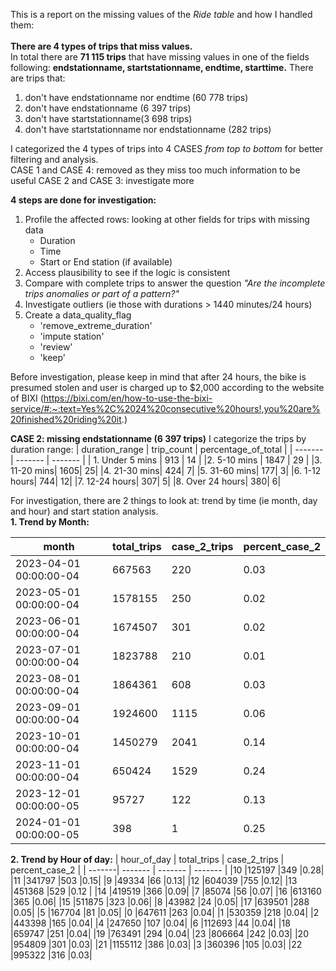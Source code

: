 This is a report on the missing values of the *Ride table* and how I handled them:
\
\
**There are 4 types of trips that miss values.**\
In total there are **71 115 trips** that have missing values in one of the fields following: **endstationname, startstationname, endtime, starttime.**
There are trips that:
1. don't have endstationname nor endtime (60 778 trips)
2. don't have endstationname (6 397 trips)
3. don't have startstationname(3 698 trips)
4. don't have startstationname nor endstationname (282 trips)


I categorized the 4 types of trips into 4 CASES *from top to bottom* for better filtering and analysis. \
CASE 1 and CASE 4: removed as they miss too much information to be useful
CASE 2 and CASE 3: investigate more

**4 steps are done for investigation:**
1. Profile the affected rows: looking at other fields for trips with missing data
   * Duration
   * Time
   * Start or End station (if available)
2. Access plausibility to see if the logic is consistent
3. Compare with complete trips to answer the question *"Are the incomplete trips anomalies or part of a pattern?"*
4. Investigate outliers (ie those with durations > 1440 minutes/24 hours)
5. Create a data_quality_flag
   * 'remove_extreme_duration'
   * 'impute station'
   * 'review'
   * 'keep'


Before investigation, please keep in mind that after 24 hours, the bike is presumed stolen and user is charged up to $2,000 according to the website of BIXI (https://bixi.com/en/how-to-use-the-bixi-service/#:~:text=Yes%2C%2024%20consecutive%20hours!,you%20are%20finished%20riding%20it.)


**CASE 2: missing endstationname (6 397 trips)**
I categorize the trips by duration range:
| duration_range | trip_count |	percentage_of_total |
| ------- | ------- |	------- |
| 1. Under 5 mins | 913 |	14 |
|2. 5-10 mins |	1847 |	29 |
|3. 11-20 mins|	1605|	25|
|4. 21-30 mins|	424|	7|
|5. 31-60 mins|	177|	3|
|6. 1-12 hours|	744|	12|
|7. 12-24 hours|	307|	5|
|8. Over 24 hours|	380|	6|

For investigation, there are 2 things to look at: trend by time (ie month, day and hour) and start station analysis.\
**1. Trend by Month:**

| month | total_trips | case_2_trips | percent_case_2 |
| -------| ------- | ------- | ------- |
|2023-04-01 00:00:00-04|	667563|	220|	0.03|
|2023-05-01 00:00:00-04|	1578155|	250|	0.02|
|2023-06-01 00:00:00-04|	1674507|	301|	0.02|
|2023-07-01 00:00:00-04|	1823788|	210|	0.01|
|2023-08-01 00:00:00-04|	1864361|	608|	0.03|
|2023-09-01 00:00:00-04|	1924600|	1115|	0.06|
|2023-10-01 00:00:00-04|	1450279|	2041|	0.14|
|2023-11-01 00:00:00-04|	650424|	1529|	0.24|
|2023-12-01 00:00:00-05|	95727|	122|	0.13|
|2024-01-01 00:00:00-05|	398|	1|	0.25|

**2. Trend by Hour of day:**
| hour_of_day | total_trips | case_2_trips | percent_case_2 |
| -------| ------- | ------- | ------- |
|10	|125197	|349	|0.28|
|11	|341797	|503	|0.15|
|9	|49334	|66	|0.13|
|12	|604039	|755	|0.12|
|13	|451368	|529	|0.12 |
|14	|419519	|366	|0.09|
|7	|85074	|56	|0.07|
|16	|613160	|365	|0.06|
|15	|511875	|323	|0.06|
|8	|43982	|24	|0.05|
|17	|639501	|288	|0.05|
|5	|167704	|81	|0.05|
|0	|647611	|263	|0.04|
|1	|530359	|218	|0.04|
|2	|443398	|165	|0.04|
|4	|247650	|107	|0.04|
|6	|112693	|44	|0.04|
|18	|659747	|251	|0.04|
|19	|763491	|294	|0.04|
|23	|806664	|242	|0.03|
|20	|954809	|301	|0.03|
|21	|1155112	|386	|0.03|
|3	|360396	|105	|0.03|
|22	|995322	|316	|0.03|
